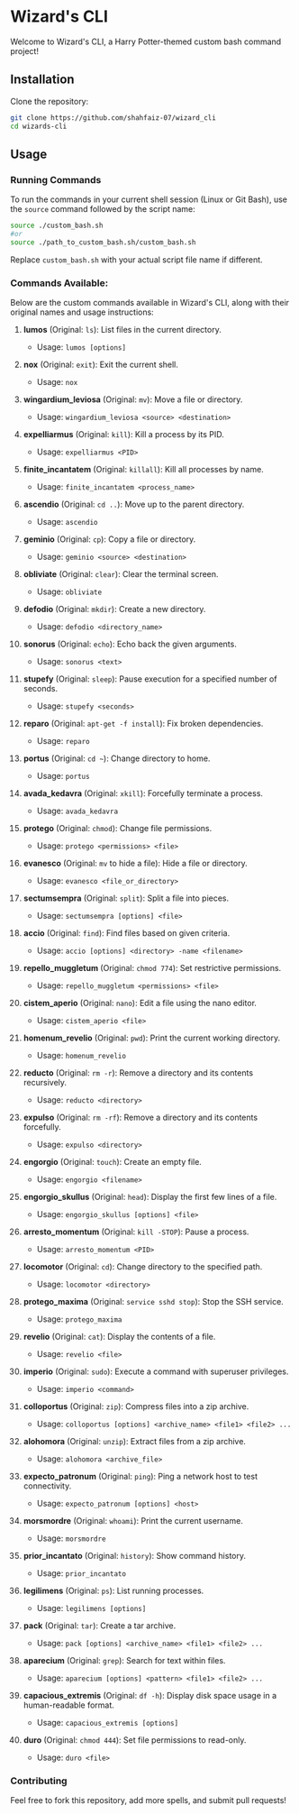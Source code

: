 # Wizard's CLI

Welcome to Wizard's CLI, a Harry Potter-themed custom bash command project!

## Installation

Clone the repository:

```bash
git clone https://github.com/shahfaiz-07/wizard_cli
cd wizards-cli
```

## Usage

### Running Commands

To run the commands in your current shell session (Linux or Git Bash), use the `source` command followed by the script name:

```bash
source ./custom_bash.sh
#or
source ./path_to_custom_bash.sh/custom_bash.sh
```

Replace `custom_bash.sh` with your actual script file name if different.

### Commands Available:

Below are the custom commands available in Wizard's CLI, along with their original names and usage instructions:

1. **lumos** (Original: `ls`): List files in the current directory.
   - Usage: `lumos [options]`

2. **nox** (Original: `exit`): Exit the current shell.
   - Usage: `nox`

3. **wingardium_leviosa** (Original: `mv`): Move a file or directory.
   - Usage: `wingardium_leviosa <source> <destination>`

4. **expelliarmus** (Original: `kill`): Kill a process by its PID.
   - Usage: `expelliarmus <PID>`

5. **finite_incantatem** (Original: `killall`): Kill all processes by name.
   - Usage: `finite_incantatem <process_name>`

6. **ascendio** (Original: `cd ..`): Move up to the parent directory.
   - Usage: `ascendio`

7. **geminio** (Original: `cp`): Copy a file or directory.
   - Usage: `geminio <source> <destination>`

8. **obliviate** (Original: `clear`): Clear the terminal screen.
   - Usage: `obliviate`

9. **defodio** (Original: `mkdir`): Create a new directory.
   - Usage: `defodio <directory_name>`

10. **sonorus** (Original: `echo`): Echo back the given arguments.
    - Usage: `sonorus <text>`

11. **stupefy** (Original: `sleep`): Pause execution for a specified number of seconds.
    - Usage: `stupefy <seconds>`

12. **reparo** (Original: `apt-get -f install`): Fix broken dependencies.
    - Usage: `reparo`

13. **portus** (Original: `cd ~`): Change directory to home.
    - Usage: `portus`

14. **avada_kedavra** (Original: `xkill`): Forcefully terminate a process.
    - Usage: `avada_kedavra`

15. **protego** (Original: `chmod`): Change file permissions.
    - Usage: `protego <permissions> <file>`

16. **evanesco** (Original: `mv` to hide a file): Hide a file or directory.
    - Usage: `evanesco <file_or_directory>`

17. **sectumsempra** (Original: `split`): Split a file into pieces.
    - Usage: `sectumsempra [options] <file>`

18. **accio** (Original: `find`): Find files based on given criteria.
    - Usage: `accio [options] <directory> -name <filename>`

19. **repello_muggletum** (Original: `chmod 774`): Set restrictive permissions.
    - Usage: `repello_muggletum <permissions> <file>`

20. **cistem_aperio** (Original: `nano`): Edit a file using the nano editor.
    - Usage: `cistem_aperio <file>`

21. **homenum_revelio** (Original: `pwd`): Print the current working directory.
    - Usage: `homenum_revelio`

22. **reducto** (Original: `rm -r`): Remove a directory and its contents recursively.
    - Usage: `reducto <directory>`

23. **expulso** (Original: `rm -rf`): Remove a directory and its contents forcefully.
    - Usage: `expulso <directory>`

24. **engorgio** (Original: `touch`): Create an empty file.
    - Usage: `engorgio <filename>`

25. **engorgio_skullus** (Original: `head`): Display the first few lines of a file.
    - Usage: `engorgio_skullus [options] <file>`

26. **arresto_momentum** (Original: `kill -STOP`): Pause a process.
    - Usage: `arresto_momentum <PID>`

27. **locomotor** (Original: `cd`): Change directory to the specified path.
    - Usage: `locomotor <directory>`

28. **protego_maxima** (Original: `service sshd stop`): Stop the SSH service.
    - Usage: `protego_maxima`

29. **revelio** (Original: `cat`): Display the contents of a file.
    - Usage: `revelio <file>`

30. **imperio** (Original: `sudo`): Execute a command with superuser privileges.
    - Usage: `imperio <command>`

31. **colloportus** (Original: `zip`): Compress files into a zip archive.
    - Usage: `colloportus [options] <archive_name> <file1> <file2> ...`

32. **alohomora** (Original: `unzip`): Extract files from a zip archive.
    - Usage: `alohomora <archive_file>`

33. **expecto_patronum** (Original: `ping`): Ping a network host to test connectivity.
    - Usage: `expecto_patronum [options] <host>`

34. **morsmordre** (Original: `whoami`): Print the current username.
    - Usage: `morsmordre`

35. **prior_incantato** (Original: `history`): Show command history.
    - Usage: `prior_incantato`

36. **legilimens** (Original: `ps`): List running processes.
    - Usage: `legilimens [options]`

37. **pack** (Original: `tar`): Create a tar archive.
    - Usage: `pack [options] <archive_name> <file1> <file2> ...`

38. **aparecium** (Original: `grep`): Search for text within files.
    - Usage: `aparecium [options] <pattern> <file1> <file2> ...`

39. **capacious_extremis** (Original: `df -h`): Display disk space usage in a human-readable format.
    - Usage: `capacious_extremis [options]`

40. **duro** (Original: `chmod 444`): Set file permissions to read-only.
    - Usage: `duro <file>`

### Contributing

Feel free to fork this repository, add more spells, and submit pull requests!